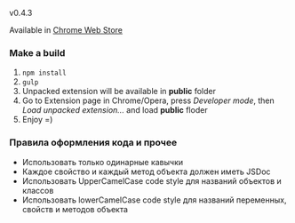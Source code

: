 v0.4.3

Available in [Chrome Web Store](https://chrome.google.com/webstore/detail/quasimodo/jpohldhhhjpclbldblabdhkgnjkicflm?hl=en-US)

### Make a build
1. ```npm install```
2. ```gulp```
3. Unpacked extension will be available in **public** folder
4. Go to Extension page in Chrome/Opera, press *Developer mode*, then *Load unpacked extension...* and load **public** floder
5. Enjoy =)

### Правила оформления кода и прочее

* Использовать только одинарные кавычки
* Каждое свойство и каждый метод объекта должен иметь JSDoc
* Использовать UpperCamelCase code style для названий объектов и классов
* Использовать lowerCamelCase code style для названий переменных, свойств и методов объекта
